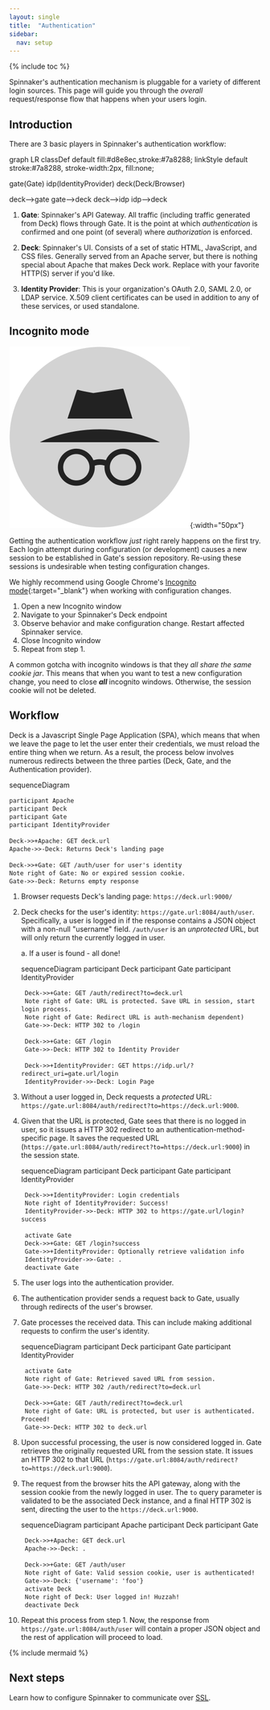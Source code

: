 ```yaml
---
layout: single
title:  "Authentication"
sidebar:
  nav: setup
---
```


{% include toc %}

Spinnaker's authentication mechanism is pluggable for a variety of different login sources. This
page will guide you through the _overall_ request/response flow that happens when your users login.

## Introduction

There are 3 basic players in Spinnaker's authentication workflow:

<div class="mermaid">
graph LR
classDef default fill:#d8e8ec,stroke:#7a8288;
linkStyle default stroke:#7a8288, stroke-width:2px, fill:none;

gate(Gate)
idp(IdentityProvider)
deck(Deck/Browser)

deck-->gate
gate-->deck
deck-->idp
idp-->deck
</div>

1. **Gate**: Spinnaker's API Gateway. All traffic (including traffic generated from Deck) flows
through Gate. It is the point at which _authentication_ is confirmed and one point (of several)
where _authorization_ is enforced.

1. **Deck**: Spinnaker's UI. Consists of a set of static HTML, JavaScript, and CSS files. Generally
 served from an Apache server, but there is nothing special about Apache that makes Deck work.
 Replace with your favorite HTTP(S) server if you'd like.

1. **Identity Provider**: This is your organization's OAuth 2.0, SAML 2.0, or LDAP service. X.509
client certificates can be used in addition to any of these services, or used standalone.

## Incognito mode

![Incognito logo](./incognito.png){:width="50px"}

Getting the authentication workflow _just_ right rarely happens on the first try. Each login attempt
 during configuration (or development) causes a new session to be established in Gate's session
 repository. Re-using these sessions is undesirable when testing configuration changes.

We highly recommend using Google Chrome's [Incognito
mode](https://support.google.com/chrome/answer/95464?source=gsearch&hl=en){:target="\_blank"}
when working with configuration changes.

1. Open a new Incognito window
1. Navigate to your Spinnaker's Deck endpoint
1. Observe behavior and make configuration change. Restart affected Spinnaker service.
1. Close Incognito window
1. Repeat from step 1.

A common gotcha with incognito windows is that they _all share the same cookie jar_. This means that
 when you want to test a new configuration change, you need to close **_all_** incognito windows.
 Otherwise, the session cookie will not be deleted.

## Workflow

Deck is a Javascript Single Page Application (SPA), which means that when we leave the page to let
the user enter their credentials, we must reload the entire thing when we return. As a result, the
process below involves numerous redirects between the three parties (Deck, Gate, and the
Authentication provider).

<div class="mermaid">
    sequenceDiagram

    participant Apache
    participant Deck
    participant Gate
    participant IdentityProvider

    Deck->>+Apache: GET deck.url
    Apache->>-Deck: Returns Deck's landing page

    Deck->>+Gate: GET /auth/user for user's identity
    Note right of Gate: No or expired session cookie.
    Gate->>-Deck: Returns empty response
</div>

1. Browser requests Deck's landing page: `https://deck.url:9000/`

1. Deck checks for the user's identity: `https://gate.url:8084/auth/user`. Specifically, a user is
logged in if the response contains a JSON object with a non-null "username" field. `/auth/user` is
an _unprotected_ URL, but will only return the currently logged in user.

    a. If a user is found - all done!

    <div class="mermaid">
		sequenceDiagram
		participant Deck
		participant Gate
		participant IdentityProvider

		Deck->>+Gate: GET /auth/redirect?to=deck.url
		Note right of Gate: URL is protected. Save URL in session, start login process.
		Note right of Gate: Redirect URL is auth-mechanism dependent)
		Gate->>-Deck: HTTP 302 to /login

		Deck->>+Gate: GET /login
		Gate->>-Deck: HTTP 302 to Identity Provider

		Deck->>+IdentityProvider: GET https://idp.url/?redirect_uri=gate.url/login
		IdentityProvider->>-Deck: Login Page
	</div>

1. Without a user logged in, Deck requests a _protected_ URL: `https://gate.url:8084/auth/redirect?to=https://deck.url:9000`.

1. Given that the URL is protected, Gate sees that there is no logged in user, so it issues a HTTP 302
redirect to an authentication-method-specific page. It saves the requested URL
(`https://gate.url:8084/auth/redirect?to=https://deck.url:9000`) in the session state.

    <div class="mermaid">
		sequenceDiagram
		participant Deck
		participant Gate
		participant IdentityProvider

		Deck->>+IdentityProvider: Login credentials
		Note right of IdentityProvider: Success!
		IdentityProvider->>-Deck: HTTP 302 to https://gate.url/login?success

        activate Gate
		Deck->>+Gate: GET /login?success
		Gate->>+IdentityProvider: Optionally retrieve validation info
		IdentityProvider->>-Gate: .
		deactivate Gate
	</div>

1. The user logs into the authentication provider.

1. The authentication provider sends a request back to Gate, usually through redirects of the user's
 browser.

1. Gate processes the received data. This can include making additional requests to confirm the
user's identity.

    <div class="mermaid">
		sequenceDiagram
		participant Deck
		participant Gate
		participant IdentityProvider

		activate Gate
		Note right of Gate: Retrieved saved URL from session.
		Gate->>-Deck: HTTP 302 /auth/redirect?to=deck.url

		Deck->>+Gate: GET /auth/redirect?to=deck.url
		Note right of Gate: URL is protected, but user is authenticated. Proceed!
		Gate->>-Deck: HTTP 302 to deck.url
	</div>


1. Upon successful processing, the user is now considered logged in. Gate retrieves the originally requested URL from the session state. It issues an HTTP 302 to that URL (`https://gate.url:8084/auth/redirect?to=https://deck.url:9000`).

1. The request from the browser hits the API gateway, along with the session cookie from the newly logged in user. The `to` query parameter is validated to be the associated Deck instance, and a final HTTP 302 is sent, directing the user to the `https://deck.url:9000`.

    <div class="mermaid">
		sequenceDiagram
		participant Apache
		participant Deck
		participant Gate

		Deck->>+Apache: GET deck.url
		Apache->>-Deck: .

		Deck->>+Gate: GET /auth/user
		Note right of Gate: Valid session cookie, user is authenticated!
		Gate->>-Deck: {'username': 'foo'}
		activate Deck
		Note right of Deck: User logged in! Huzzah!
		deactivate Deck
	</div>

1. Repeat this process from step 1. Now, the response from `https://gate.url:8084/auth/user` will contain a proper JSON object and the rest of application will proceed to load.


{% include mermaid %}

## Next steps

Learn how to configure Spinnaker to communicate over [SSL](./ssl).
